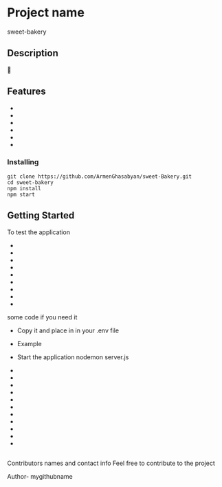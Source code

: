 # Project name
sweet-bakery

## Description

🛒

## Features

* 
* 
* 
* 
* 
* 

### Installing
```
git clone https://github.com/ArmenGhasabyan/sweet-Bakery.git
cd sweet-bakery
npm install
npm start
```

## Getting Started

To test the application

* 
*
* 
* 
* 
* 
* 
* 
* 
some code if you need it

* Copy it and place in in your .env file
* Example
* Start the application
nodemon server.js

* 
*
* 
* 
* 
* 
* 
* 
* 
* 
* 
## 

Contributors names and contact info
Feel free to contribute to the project

Author- mygithubname
